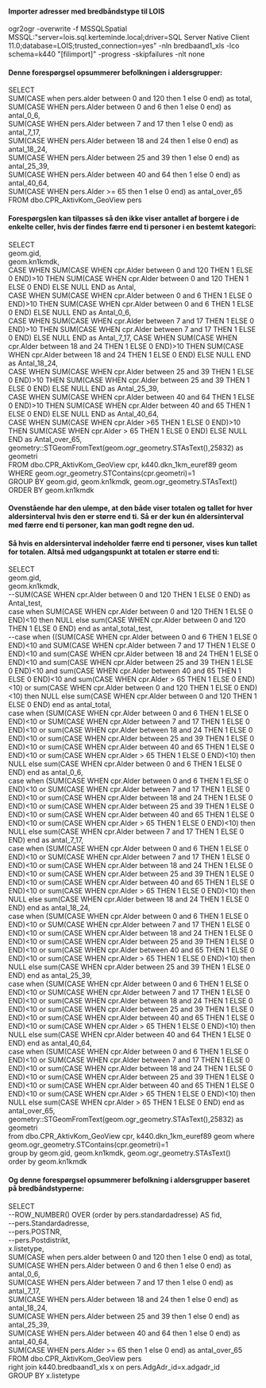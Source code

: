 #### Importer adresser med bredbåndstype til LOIS

ogr2ogr -overwrite -f MSSQLSpatial MSSQL:"server=lois.sql.kerteminde.local;driver=SQL Server Native Client 11.0;database=LOIS;trusted_connection=yes" -nln bredbaand1_xls -lco schema=k440 "[filimport]" -progress -skipfailures -nlt none

#### Denne forespørgsel opsummerer befolkningen i aldersgrupper:
SELECT  
SUM(CASE when pers.alder between 0 and 120 then 1 else 0 end) as total,  
SUM(CASE WHEN pers.Alder between 0 and 6 then 1 else 0 end) as antal_0_6,  
SUM(CASE WHEN pers.Alder between 7 and 17 then 1 else 0 end) as antal_7_17,  
SUM(CASE WHEN pers.Alder between 18 and 24 then 1 else 0 end) as antal_18_24,  
SUM(CASE WHEN pers.Alder between 25 and 39 then 1 else 0 end) as antal_25_39,  
SUM(CASE WHEN pers.Alder between 40 and 64 then 1 else 0 end) as antal_40_64,  
SUM(CASE WHEN pers.Alder >= 65 then 1 else 0 end) as antal_over_65  
FROM dbo.CPR_AktivKom_GeoView pers  

#### Forespørgslen kan tilpasses så den ikke viser antallet af borgere i de enkelte celler, hvis der findes færre end ti personer i en bestemt kategori:
SELECT  
geom.gid,  
geom.kn1kmdk,  
CASE WHEN SUM(CASE WHEN cpr.Alder between 0 and 120 THEN 1 ELSE 0 END)>10 THEN SUM(CASE WHEN cpr.Alder between 0 and 120 THEN 1 ELSE 0 END) ELSE NULL END as Antal,  
CASE WHEN SUM(CASE WHEN cpr.Alder between 0 and 6 THEN 1 ELSE 0 END)>10 THEN SUM(CASE WHEN cpr.Alder between 0 and 6 THEN 1 ELSE 0 END) ELSE NULL END as Antal_0_6,  
CASE WHEN SUM(CASE WHEN cpr.Alder between 7 and 17 THEN 1 ELSE 0 END)>10 THEN SUM(CASE WHEN cpr.Alder between 7 and 17 THEN 1 ELSE 0 END) ELSE NULL END as Antal_7_17,  CASE WHEN SUM(CASE WHEN cpr.Alder between 18 and 24 THEN 1 ELSE 0 END)>10 THEN SUM(CASE WHEN cpr.Alder between 18 and 24 THEN 1 ELSE 0 END) ELSE NULL END as Antal_18_24,  
CASE WHEN SUM(CASE WHEN cpr.Alder between 25 and 39 THEN 1 ELSE 0 END)>10 THEN SUM(CASE WHEN cpr.Alder between 25 and 39 THEN 1 ELSE 0 END) ELSE NULL END as Antal_25_39,  
CASE WHEN SUM(CASE WHEN cpr.Alder between 40 and 64 THEN 1 ELSE 0 END)>10 THEN SUM(CASE WHEN cpr.Alder between 40 and 65 THEN 1 ELSE 0 END) ELSE NULL END as Antal_40_64,  
CASE WHEN SUM(CASE WHEN cpr.Alder >65 THEN 1 ELSE 0 END)>10 THEN SUM(CASE WHEN cpr.Alder > 65 THEN 1 ELSE 0 END) ELSE NULL END as Antal_over_65,  
geometry::STGeomFromText(geom.ogr_geometry.STAsText(),25832) as geometri  
FROM dbo.CPR_AktivKom_GeoView cpr, k440.dkn_1km_euref89 geom WHERE geom.ogr_geometry.STContains(cpr.geometri)=1  
GROUP BY geom.gid, geom.kn1kmdk, geom.ogr_geometry.STAsText()  
ORDER BY geom.kn1kmdk  

#### Ovenstående har den ulempe, at den både viser totalen og tallet for hver aldersinterval hvis den er større end ti. Så er der kun én aldersinterval med færre end ti personer, kan man godt regne den ud.
#### Så hvis en aldersinterval indeholder færre end ti personer, vises kun tallet for totalen. Altså med udgangspunkt at totalen er større end ti:
SELECT  
geom.gid,  
geom.kn1kmdk,  
--SUM(CASE WHEN cpr.Alder between 0 and 120 THEN 1 ELSE 0 END) as Antal_test,  
case when SUM(CASE WHEN cpr.Alder between 0 and 120 THEN 1 ELSE 0 END)<10 then NULL else sum(CASE WHEN cpr.Alder between 0 and 120 THEN 1 ELSE 0 END) end as antal_total_test,  
--case when ((SUM(CASE WHEN cpr.Alder between 0 and 6 THEN 1 ELSE 0 END)<10 and SUM(CASE WHEN cpr.Alder between 7 and 17 THEN 1 ELSE 0 END)<10 and sum(CASE WHEN cpr.Alder between 18 and 24 THEN 1 ELSE 0 END)<10 and sum(CASE WHEN cpr.Alder between 25 and 39 THEN 1 ELSE 0 END)<10 and sum(CASE WHEN cpr.Alder between 40 and 65 THEN 1 ELSE 0 END)<10 and sum(CASE WHEN cpr.Alder > 65 THEN 1 ELSE 0 END)<10) or sum(CASE WHEN cpr.Alder between 0 and 120 THEN 1 ELSE 0 END)<10) then NULL else sum(CASE WHEN cpr.Alder between 0 and 120 THEN 1 ELSE 0 END) end as antal_total,  
case when (SUM(CASE WHEN cpr.Alder between 0 and 6 THEN 1 ELSE 0 END)<10 or SUM(CASE WHEN cpr.Alder between 7 and 17 THEN 1 ELSE 0 END)<10 or sum(CASE WHEN cpr.Alder between 18 and 24 THEN 1 ELSE 0 END)<10 or sum(CASE WHEN cpr.Alder between 25 and 39 THEN 1 ELSE 0 END)<10 or sum(CASE WHEN cpr.Alder between 40 and 65 THEN 1 ELSE 0 END)<10 or sum(CASE WHEN cpr.Alder > 65 THEN 1 ELSE 0 END)<10) then NULL else sum(CASE WHEN cpr.Alder between 0 and 6 THEN 1 ELSE 0 END) end as antal_0_6,  
case when (SUM(CASE WHEN cpr.Alder between 0 and 6 THEN 1 ELSE 0 END)<10 or SUM(CASE WHEN cpr.Alder between 7 and 17 THEN 1 ELSE 0 END)<10 or sum(CASE WHEN cpr.Alder between 18 and 24 THEN 1 ELSE 0 END)<10 or sum(CASE WHEN cpr.Alder between 25 and 39 THEN 1 ELSE 0 END)<10 or sum(CASE WHEN cpr.Alder between 40 and 65 THEN 1 ELSE 0 END)<10 or sum(CASE WHEN cpr.Alder > 65 THEN 1 ELSE 0 END)<10) then NULL else sum(CASE WHEN cpr.Alder between 7 and 17 THEN 1 ELSE 0 END) end as antal_7_17,  
case when (SUM(CASE WHEN cpr.Alder between 0 and 6 THEN 1 ELSE 0 END)<10 or SUM(CASE WHEN cpr.Alder between 7 and 17 THEN 1 ELSE 0 END)<10 or sum(CASE WHEN cpr.Alder between 18 and 24 THEN 1 ELSE 0 END)<10 or sum(CASE WHEN cpr.Alder between 25 and 39 THEN 1 ELSE 0 END)<10 or sum(CASE WHEN cpr.Alder between 40 and 65 THEN 1 ELSE 0 END)<10 or sum(CASE WHEN cpr.Alder > 65 THEN 1 ELSE 0 END)<10) then NULL else sum(CASE WHEN cpr.Alder between 18 and 24 THEN 1 ELSE 0 END) end as antal_18_24,  
case when (SUM(CASE WHEN cpr.Alder between 0 and 6 THEN 1 ELSE 0 END)<10 or SUM(CASE WHEN cpr.Alder between 7 and 17 THEN 1 ELSE 0 END)<10 or sum(CASE WHEN cpr.Alder between 18 and 24 THEN 1 ELSE 0 END)<10 or sum(CASE WHEN cpr.Alder between 25 and 39 THEN 1 ELSE 0 END)<10 or sum(CASE WHEN cpr.Alder between 40 and 65 THEN 1 ELSE 0 END)<10 or sum(CASE WHEN cpr.Alder > 65 THEN 1 ELSE 0 END)<10) then NULL else sum(CASE WHEN cpr.Alder between 25 and 39 THEN 1 ELSE 0 END) end as antal_25_39,  
case when (SUM(CASE WHEN cpr.Alder between 0 and 6 THEN 1 ELSE 0 END)<10 or SUM(CASE WHEN cpr.Alder between 7 and 17 THEN 1 ELSE 0 END)<10 or sum(CASE WHEN cpr.Alder between 18 and 24 THEN 1 ELSE 0 END)<10 or sum(CASE WHEN cpr.Alder between 25 and 39 THEN 1 ELSE 0 END)<10 or sum(CASE WHEN cpr.Alder between 40 and 65 THEN 1 ELSE 0 END)<10 or sum(CASE WHEN cpr.Alder > 65 THEN 1 ELSE 0 END)<10) then NULL else sum(CASE WHEN cpr.Alder between 40 and 64 THEN 1 ELSE 0 END) end as antal_40_64,  
case when (SUM(CASE WHEN cpr.Alder between 0 and 6 THEN 1 ELSE 0 END)<10 or SUM(CASE WHEN cpr.Alder between 7 and 17 THEN 1 ELSE 0 END)<10 or sum(CASE WHEN cpr.Alder between 18 and 24 THEN 1 ELSE 0 END)<10 or sum(CASE WHEN cpr.Alder between 25 and 39 THEN 1 ELSE 0 END)<10 or sum(CASE WHEN cpr.Alder between 40 and 65 THEN 1 ELSE 0 END)<10 or sum(CASE WHEN cpr.Alder > 65 THEN 1 ELSE 0 END)<10) then NULL else sum(CASE WHEN cpr.Alder > 65 THEN 1 ELSE 0 END) end as antal_over_65,  
geometry::STGeomFromText(geom.ogr_geometry.STAsText(),25832) as geometri  
from dbo.CPR_AktivKom_GeoView cpr, k440.dkn_1km_euref89 geom where geom.ogr_geometry.STContains(cpr.geometri)=1  
group by geom.gid, geom.kn1kmdk, geom.ogr_geometry.STAsText()  
order by geom.kn1kmdk  



#### Og denne forespørgsel opsummerer befolkning i aldersgrupper baseret på bredbåndstyperne: 
SELECT  
--ROW_NUMBER() OVER (order by pers.standardadresse) AS fid,  
--pers.Standardadresse,  
--pers.POSTNR,  
--pers.Postdistrikt,  
x.listetype,  
SUM(CASE when pers.alder between 0 and 120 then 1 else 0 end) as total,  
SUM(CASE WHEN pers.Alder between 0 and 6 then 1 else 0 end) as antal_0_6,  
SUM(CASE WHEN pers.Alder between 7 and 17 then 1 else 0 end) as antal_7_17,  
SUM(CASE WHEN pers.Alder between 18 and 24 then 1 else 0 end) as antal_18_24,  
SUM(CASE WHEN pers.Alder between 25 and 39 then 1 else 0 end) as antal_25_39,  
SUM(CASE WHEN pers.Alder between 40 and 64 then 1 else 0 end) as antal_40_64,  
SUM(CASE WHEN pers.Alder >= 65 then 1 else 0 end) as antal_over_65  
FROM dbo.CPR_AktivKom_GeoView pers   
right join k440.bredbaand1_xls x on pers.AdgAdr_id=x.adgadr_id  
GROUP BY x.listetype  
